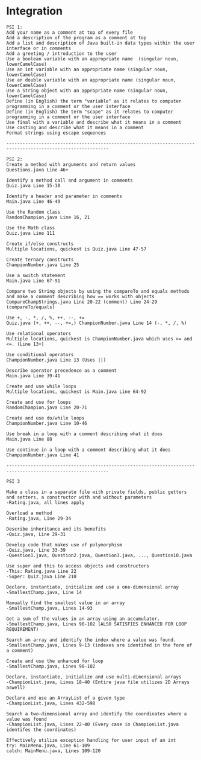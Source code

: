 # Integration
    PSI 1:
    Add your name as a comment at top of every file
    Add a description of the program as a comment at top
    Add a list and description of Java built-in data types within the user interface or in comments
    Add a greeting / introduction to the user
    Use a boolean variable with an appropriate name  (singular noun, lowerCamelCase)
    Use an int variable with an appropriate name (singular noun, lowerCamelCase)
    Use an double variable with an appropriate name (singular noun, lowerCamelCase)
    Use a String object with an appropriate name (singular noun, lowerCamelCase)
    Define (in English) the term "variable" as it relates to computer programming in a comment or the user interface
    Define (in English) the term "scope" as it relates to computer programming in a comment or the user interface
    Use final with a variable and describe what it means in a comment
    Use casting and describe what it means in a comment
    Format strings using escape sequences

    ------------------------------------------------------------------------------------------------------------

    PSI 2:
    Create a method with arguments and return values
    Questions.java Line 46+
    
    Identify a method call and argument in comments
    Quiz.java Line 15-18
    
    Identify a header and parameter in comments
    Main.java Line 46-49
    
    Use the Random class
    RandomChampion.java Line 16, 21
    
    Use the Math class
    Quiz.java Line 111
    
    Create if/else constructs
    Multiple locations, quickest is Quiz.java Line 47-57
    
    Create ternary constructs
    ChampionNumber.java Line 25
    
    Use a switch statement
    Main.java Line 67-91
    
    Compare two String objects by using the compareTo and equals methods and make a comment describing how == works with objects
    CompareChampStrings.java Line 20-22 (comment) Line 24-29 (compareTo/equals)
    
    Use +, -, *, /, %, ++, --, += 
    Quiz.java (+, ++, --, +=,) ChampionNumber.java Line 14 (-, *, /, %) 
    
    Use relational operators
    Multiple locations, quickest is ChampionNumber.java which uses >= and <=. (Line 13+)
    
    Use conditional operators
    ChampionNumber.java Line 13 (Uses ||)
    
    Describe operator precedence as a comment
    Main.java Line 39-41
    
    Create and use while loops
    Multiple locations, quickest is Main.java Line 64-92
    
    Create and use for loops
    RandomChampion.java Line 20-71
    
    Create and use do/while loops
    ChampionNumber.java Line 10-46
    
    Use break in a loop with a comment describing what it does
    Main.java Line 88
    
    Use continue in a loop with a comment describing what it does
    ChampionNumber.java Line 41
    
    ------------------------------------------------------------------------------------------------------------
    
    PSI 3

    Make a class in a separate file with private fields, public getters and setters, a constructor with and without parameters
    -Rating.java, all lines apply
    
    Overload a method
    -Rating.java, Line 29-34
    
    Describe inheritance and its benefits
    -Quiz.java, Line 29-31
    
    Develop code that makes use of polymorphism
    -Quiz.java, Line 33-39
    -Question1.java, Question2.java, Question3.java, ..., Question10.java
    
    Use super and this to access objects and constructors
    -This: Rating.java Line 22
    -Super: Quiz.java Line 210
    
    Declare, instantiate, initialize and use a one-dimensional array
    -SmallestChamp.java, Line 14
    
    Manually find the smallest value in an array
    -SmallestChamp.java, Lines 14-93
    
    Get a sum of the values in an array using an accumulator.
    -SmallestChamp.java, Lines 98-102 (ALSO SATISFIES ENHANCED FOR LOOP REQUIREMENT)
    
    Search an array and identify the index where a value was found.
    -SmallestChamp.java, Lines 9-13 (indexes are identifed in the form of a comment)
    
    Create and use the enhanced for loop
    -SmallestChamp.java, Lines 98-102
    
    Declare, instantiate, initialize and use multi-dimensional arrays
    -ChampionList.java, Lines 18-40 (Entire java file utilizes 2D Arrays aswell)
    
    Declare and use an ArrayList of a given type
    -ChampionList.java, Lines 432-598
    
    Search a two-dimensional array and identify the coordinates where a value was found
    -ChampionList.java, Lines 22-40 (Every case in ChampionList.java identifes the coordinates)
    
    Effectively utilize exception handling for user input of an int
    try: MainMenu.java, Line 61-109
    catch: MainMenu.java, Lines 109-120

